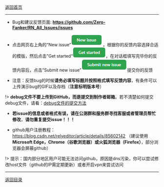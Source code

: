 [返回首页](/index.md)

***

* Bug和建议反馈页面:
**https://github.com/Zero-Fanker/RN_All_Issues/issues**

- 点击网页右上角的“New issue”![](/img/New-issue.png)，根据你的反馈内容选择合适的模版，然后点击”Get started“![](/img/Get-started.png)，在对话框填写完毕你的反馈内容后，点击“Submit new issue”![](/img/Submit-new-issue.png)提交你的反馈

- 注意：反馈bug的时候**请务必填写标题并按照格式填写反馈内容**，有条件可以上传演示bug的GIF以及存档（**注意标明版本号**）

!> **debug文件不要上传到GitHub，而是提交到制作者邮箱**。若不清楚如何提交debug文件，请看：[debug文件的提交方法](debug文件的处理方法.md)

- **若issue的信息或者格式有误，请在公测群和服务群寻找客服或者管理员帮忙修改**，**请勿重复提交issue！！！**

- github用户注册教程：https://blog.csdn.net/relyeditor/article/details/85602142
（建议使用**Microsoft Edge，Chrome（谷歌浏览器）或火狐浏览器（Firefox）**，部分浏览器会屏蔽github）

!> 提示：国内部分地区用户可能无法访问github，原因是dns污染，你可以尝试修改host文件（github的IP需定期更新）或者开启vpn来尝试访问


***

[返回目录](/QuestionNAnswer/index.md#no-anwser)
